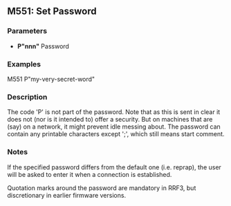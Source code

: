 ## M551: Set Password

### Parameters

- **P"nnn"** Password

### Examples

M551 P"my-very-secret-word"

### Description

The code 'P' is not part of the password. Note that as this is sent in clear it does not (nor is it intended to) offer a security. But on machines that are (say) on a network, it might prevent idle messing about. The password can contain any printable characters except ';', which still means start comment.

### Notes

If the specified password differs from the default one (i.e. reprap), the user will be asked to enter it when a connection is established.

Quotation marks around the password are mandatory in RRF3, but discretionary in earlier firmware versions.


